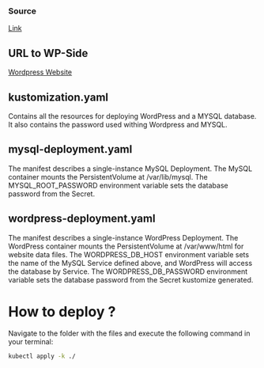 ### Source
[Link](https://kubernetes.io/docs/tutorials/stateful-application/mysql-wordpress-persistent-volume/)

## URL to WP-Side
[Wordpress Website](http://52.155.238.200/)

## kustomization.yaml
Contains all the resources for deploying WordPress and a MYSQL database.
It also contains the password used withing Wordpress and MYSQL.

## mysql-deployment.yaml
The manifest describes a single-instance MySQL Deployment. The MySQL container mounts the PersistentVolume at /var/lib/mysql. The MYSQL_ROOT_PASSWORD environment variable sets the database password from the Secret.


## wordpress-deployment.yaml

The manifest describes a single-instance WordPress Deployment. The WordPress container mounts the PersistentVolume at /var/www/html for website data files. The WORDPRESS_DB_HOST environment variable sets the name of the MySQL Service defined above, and WordPress will access the database by Service. The WORDPRESS_DB_PASSWORD environment variable sets the database password from the Secret kustomize generated.

# How to deploy ?

Navigate to the folder with the files and execute the following command in your terminal:
```bash
kubectl apply -k ./
```